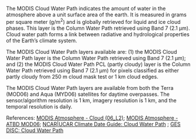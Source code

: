 The MODIS Cloud Water Path indicates the amount of water in the atmosphere above a unit surface area of the earth. It is measured in grams per square meter (g/m<sup>2</sup>) and is globally retrieved for liquid and ice cloud phases. This layer is the Column Water Path retrieved using Band 7 (2.1 μm). Cloud water path forms a link between radiative and hydrological properties of the Earth’s climate system.

The MODIS Cloud Water Path layers available are: (1) the MODIS Cloud Water Path layer is the Column Water Path retrieved using Band 7 (2.1 μm); and (2) the MODIS Cloud Water Path PCL (partly cloudy) layer is the Column Water Path retrieved using Band 7 (2.1 μm) for pixels classified as either partly cloudy from 250 m cloud mask test or 1 km cloud edges.

The MODIS Cloud Water Path layers are available from both the Terra (MOD06) and Aqua (MYD06) satellites for daytime overpasses. The sensor/algorithm resolution is 1 km, imagery resolution is 1 km, and the temporal resolution is daily.

References: [MODIS Atmosphere - Cloud (06_L2)](https://modis-atmos.gsfc.nasa.gov/products/cloud); [MODIS Atmosphere - ATBD MOD06](http://modis-atmos.gsfc.nasa.gov/_docs/MOD06_ATBD_2013_03_06.pdf); [NCAR|UCAR Climate Date Guide: Cloud Water Path](https://climatedataguide.ucar.edu/climate-data/liquid-water-path-overview)
; [GES DISC: Cloud Water Path](https://disc.gsfc.nasa.gov/information/glossary/581a48315fa71421a68e642d/cloud-water-path)
